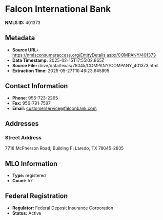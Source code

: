 # Falcon International Bank

**NMLS ID:** 401373

## Metadata
- **Source URL:** https://nmlsconsumeraccess.org/EntityDetails.aspx/COMPANY/401373
- **Data Timestamp:** 2025-02-15T17:55:02.865Z
- **Source File:** drive/data/texas/78045/COMPANY/COMPANY_401373.html
- **Extraction Time:** 2025-05-27T10:46:23.645895

## Contact Information
- **Phone:** 956-723-2265
- **Fax:** 956-791-7597
- **Email:** customerservice@falconbank.com

## Addresses
### Street Address
7718 McPherson Road; Building F; Laredo, TX 78045-2805

## MLO Information
- **Type:** registered
- **Count:** 57

## Federal Registration
- **Regulator:** Federal Deposit Insurance Corporation
- **Status:** Active

